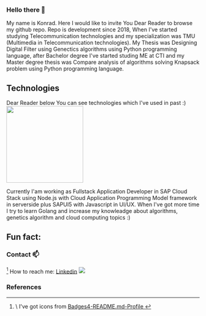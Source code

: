 ### Hello there 👋

My name is Konrad. Here I would like to invite You Dear Reader to browse my github repo. Repo is development since 2018, When I've started studying Telecommunication technologies and my specialization was TMU (Multimedia in Telecommunication technologies). My Thesis was Designing Digital Filter using Genectics algorithms using Python programming language, after Bachelor degree I've started studing ME at CTI and my Master degree thesis was Compare analysis of algorithms solving Knapsack problem using Python programming language.

## Technologies

Dear Reader below You can see technologies which I've used in past :) <br />
<a align="center" href="https://github.com/anuraghazra/convoychat">
  <img height=200 align="center" src="https://github-readme-stats.vercel.app/api/top-langs?username=kondiiq&layout=compact&langs_count=8&card_width=320&theme=dracula" />
</a>

Currently I'am working as Fullstack Application Developer in SAP Cloud Stack using Node.js with Cloud Application Programming Model framework in serverside plus SAPUI5 with Javascript in UI/UX. When I've got more time I try to learn Golang  and increase my knowleadge about algorithms, genetics algorithm and cloud computing topics :) 

## Fun fact:


### Contact 📫
[^1] How to reach me: [Linkedin](https://pl.linkedin.com/in/konrad-kowalczyk-a1408a1a3) <img src="https://img.shields.io/badge/LinkedIn-0077B5?style=for-the-badge&logo=linkedin&logoColor=white"/> <br />
[^2]: How to reach me: kowalczykkon@protonmail.com <img src="https://img.shields.io/badge/ProtonMail-8B89CC?style=for-the-badge&logo=protonmail&logoColor=white"/>  <br />

### References
[^1]:\ I've got icons from [Badges4-README.md-Profile ](https://github.com/alexandresanlim/Badges4-README.md-Profile)
[^2]: Mostly md content was created using this tutorial [Markdown-Cheatsheet ](https://github.com/lifeparticle/Markdown-Cheatsheet) 
